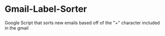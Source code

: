 # Gmail-Label-Sorter
Google Script that sorts new emails based off of the  "+" character included in the gmail

